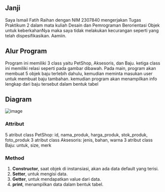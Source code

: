 ## Janji
Saya Ismail Fatih Raihan dengan NIM 2307840 mengerjakan Tugas Praktikum 2 dalam mata kuliah Desain dan Pemrograman Berorientasi Objek untuk keberkahanNya maka saya tidak melakukan kecurangan seperti yang telah dispesifikasikan. Aamiin.

## Alur Program
Program ini memiliki 3 class yaitu PetShop, Aksesoris, dan Baju. ketiga class ini memiliki relasi seperti pada gambar dibawah.
Pada main, program akan membuat 5 objek baju terlebih dahulu, kemudian meminta masukan user untuk membuat baju tambahan. kemudian program akan menampilkan info lengkap dari baju tersebut dalam bentuk tabel

## Diagram
![image](https://github.com/user-attachments/assets/3fca14e6-ac5c-4c0c-a931-ce9072a30a4d)

### Attribut
5 atribut class PetShop: id, nama_produk, harga_produk, stok_produk, foto_produk
3 atribut class Aksesoris: jenis, bahan, warna
3 atribut class Baju: untuk, size, merk

### Method
1. **Constructor**, saat objek di instansiasi, akan ada data default yang terisi.
2. **Setter**, untuk mengisi data.
3. **Getter**, untuk mendapatkan value dari data.
4. **print**, menampilkan data dalam bentuk tabel.

